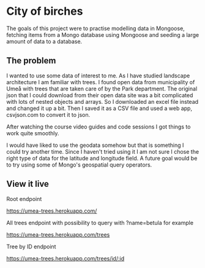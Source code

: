 # City of birches

The goals of this project were to practise modelling data in Mongoose, fetching items from a Mongo database using Mongoose and seeding a large amount of data to a database.

## The problem

I wanted to use some data of interest to me. As I have studied landscape architecture I am familiar with trees. I found open data from municipality of Umeå with trees that are taken care of by the Park department. The original json that I could download from their open data site was a bit complicated with lots of nested objects and arrays. So I downloaded an excel file instead and changed it up a bit. Then I saved it as a CSV file and used a web app, csvjson.com to convert it to json. 

After watching the course video guides and code sessions I got things to work quite smoothly. 

I would have liked to use the geodata somehow but that is something I could try another time. Since I haven't tried using it I am not sure I chose the right type of data for the latitude and longitude field. A future goal would be to try using some of Mongo's geospatial query operators.



## View it live

Root endpoint

https://umea-trees.herokuapp.com/

All trees endpoint 
with possibility to query with ?name=betula  for example

https://umea-trees.herokuapp.com/trees

Tree by ID endpoint

https://umea-trees.herokuapp.com/trees/id/:id